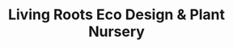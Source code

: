 ---
title: "Living Roots Eco Design & Plant Nursery"
url: /st-petersburg/living-roots-eco-design-und-plant-nursery/
shop: Garten-Center
---